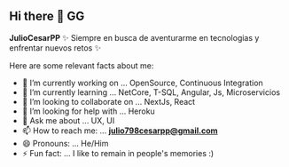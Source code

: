 ## Hi there 👋 **GG**


**JulioCesarPP** ✨ Siempre en busca de aventurarme en tecnologias y enfrentar nuevos retos ✨ 
<!-- A calm mind and a vibrant heart, because life is improvised to the rhythm of the moment. 🧠💚🎶 -->

Here are some relevant facts about me:

- 🔭 I’m currently working on ... OpenSource, Continuous Integration
- 🌱 I’m currently learning ... NetCore, T-SQL, Angular, Js, Microservicios
- 👯 I’m looking to collaborate on ... NextJs, React
- 🤔 I’m looking for help with ... Heroku
- 💬 Ask me about ... UX, UI
- 📫 How to reach me: ... **julio798cesarpp@gmail.com**
- 😄 Pronouns: ... He/Him
- ⚡ Fun fact: ... I like to remain in people's memories :)

